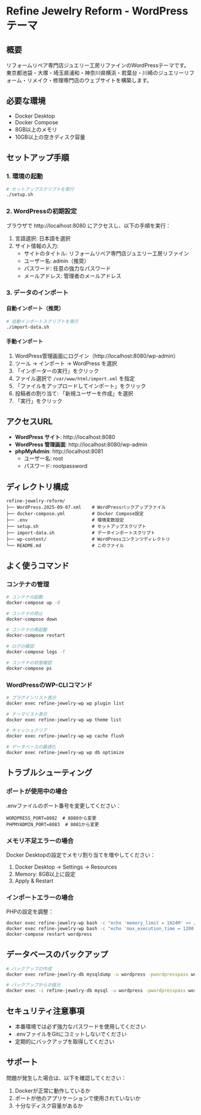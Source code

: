 # Refine Jewelry Reform - WordPressテーマ

## 概要
リフォームリペア専門店ジュエリー工房リファインのWordPressテーマです。
東京都池袋・大塚・埼玉県浦和・神奈川県横浜・若葉台・川崎のジュエリーリフォーム・リメイク・修理専門店のウェブサイトを構築します。

## 必要な環境
- Docker Desktop
- Docker Compose
- 8GB以上のメモリ
- 10GB以上の空きディスク容量

## セットアップ手順

### 1. 環境の起動
```bash
# セットアップスクリプトを実行
./setup.sh
```

### 2. WordPressの初期設定
ブラウザで http://localhost:8080 にアクセスし、以下の手順を実行：

1. 言語選択: 日本語を選択
2. サイト情報の入力:
   - サイトのタイトル: リフォームリペア専門店ジュエリー工房リファイン
   - ユーザー名: admin（推奨）
   - パスワード: 任意の強力なパスワード
   - メールアドレス: 管理者のメールアドレス

### 3. データのインポート

#### 自動インポート（推奨）
```bash
# 自動インポートスクリプトを実行
./import-data.sh
```

#### 手動インポート
1. WordPress管理画面にログイン（http://localhost:8080/wp-admin）
2. ツール → インポート → WordPress を選択
3. 「インポーターの実行」をクリック
4. ファイル選択で `/var/www/html/import.xml` を指定
5. 「ファイルをアップロードしてインポート」をクリック
6. 投稿者の割り当て: 「新規ユーザーを作成」を選択
7. 「実行」をクリック

## アクセスURL

- **WordPress サイト**: http://localhost:8080
- **WordPress 管理画面**: http://localhost:8080/wp-admin
- **phpMyAdmin**: http://localhost:8081
  - ユーザー名: root
  - パスワード: rootpassword

## ディレクトリ構成
```
refine-jewelry-reform/
├── WordPress.2025-09-07.xml    # WordPressバックアップファイル
├── docker-compose.yml          # Docker Compose設定
├── .env                        # 環境変数設定
├── setup.sh                    # セットアップスクリプト
├── import-data.sh              # データインポートスクリプト
├── wp-content/                 # WordPressコンテンツディレクトリ
└── README.md                   # このファイル
```

## よく使うコマンド

### コンテナの管理
```bash
# コンテナの起動
docker-compose up -d

# コンテナの停止
docker-compose down

# コンテナの再起動
docker-compose restart

# ログの確認
docker-compose logs -f

# コンテナの状態確認
docker-compose ps
```

### WordPressのWP-CLIコマンド
```bash
# プラグインリスト表示
docker exec refine-jewelry-wp wp plugin list

# テーマリスト表示
docker exec refine-jewelry-wp wp theme list

# キャッシュクリア
docker exec refine-jewelry-wp wp cache flush

# データベースの最適化
docker exec refine-jewelry-wp wp db optimize
```

## トラブルシューティング

### ポートが使用中の場合
.envファイルのポート番号を変更してください：
```
WORDPRESS_PORT=8082  # 8080から変更
PHPMYADMIN_PORT=8083  # 8081から変更
```

### メモリ不足エラーの場合
Docker Desktopの設定でメモリ割り当てを増やしてください：
1. Docker Desktop → Settings → Resources
2. Memory: 8GB以上に設定
3. Apply & Restart

### インポートエラーの場合
PHPの設定を調整：
```bash
docker exec refine-jewelry-wp bash -c "echo 'memory_limit = 1024M' >> /usr/local/etc/php/conf.d/custom.ini"
docker exec refine-jewelry-wp bash -c "echo 'max_execution_time = 1200' >> /usr/local/etc/php/conf.d/custom.ini"
docker-compose restart wordpress
```

## データベースのバックアップ
```bash
# バックアップの作成
docker exec refine-jewelry-db mysqldump -u wordpress -pwordpresspass wordpress > backup_$(date +%Y%m%d).sql

# バックアップからの復元
docker exec -i refine-jewelry-db mysql -u wordpress -pwordpresspass wordpress < backup_20250907.sql
```

## セキュリティ注意事項
- 本番環境では必ず強力なパスワードを使用してください
- .envファイルをGitにコミットしないでください
- 定期的にバックアップを取得してください

## サポート
問題が発生した場合は、以下を確認してください：
1. Dockerが正常に動作しているか
2. ポートが他のアプリケーションで使用されていないか
3. 十分なディスク容量があるか